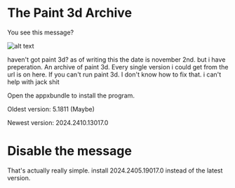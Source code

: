 # The Paint 3d Archive
 You see this message? 
 
 ![alt text](https://i.imgur.com/HyErWpy.png "Uh oh!")
 
 haven't got paint 3d? as of writing this the date is november 2nd. but i have preperation.
 An archive of paint 3d. Every single version i could get from the url is on here.
 If you can't run paint 3d. I don't know how to fix that. i can't help with jack shit
 
 Open the appxbundle to install the program.

 Oldest version: 5.1811 (Maybe)
 
 Newest version: 2024.2410.13017.0

 # Disable the message

 That's actually really simple. install 2024.2405.19017.0 instead of the latest version. 
